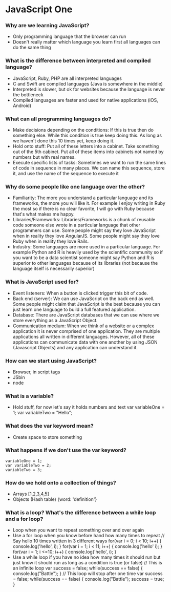 # JavaScript One

### Why are we learning JavaScript?
* Only programming language that the browser can run
* Doesn't really matter which language you learn first all languages can do the
  same thing

### What is the difference between interpreted and compiled language?
* JavaScript, Ruby, PHP are all interpreted languages
* C and Swift are compiled languages (Java is somewhere in the middle)
* Interpreted is slower, but ok for websites because the language is never the
  bottleneck
* Compiled languages are faster and used for native applications (iOS, Android)

### What can all programming languages do?
* Make decisions depending on the conditions: If this is true then do something
  else. While this condition is true keep doing this. As long as we haven't done
  this 10 times yet, keep doing it.
* Hold onto stuff: Put all of these letters into a cabinet. Take something out
  of the 5th cabinet. Put all of these items into cabinets not named by numbers
  but with real names.
* Execute specific lists of tasks: Sometimes we want to run the same lines of
  code in sequence in many places. We can name this sequence, store it, and use
  the name of the sequence to execute it

### Why do some people like one language over the other?
* Familiarity: The more you understand a particular language and its frameworks,
  the more you will like it. For example I enjoy writing in Ruby the most so if
  there is no clear favorite, I will go with Ruby because that's what makes me
  happy.
* Libraries/Frameworks: Libraries/Frameworks is a chunk of reusable code someone 
  else wrote in a particular language that other programmers can use. Some
  people might say they love JavaScript when in reality they love AngularJS. Some
  people might say they love Ruby when in reality they love Rails.
* Industry: Some languages are more used in a particular language. For example
  Python and R is heavily used by the scientific community so if you want to be
  a data scientist someone might say Python and R is superior to other languages
  because of its libraries (not because the language itself is necessarily
  superior)

### What is JavaScript used for?
* Event listeners: When a button is clicked trigger this bit of code.
* Back end (server): We can use JavaScript on the back end as well. Some people
  might claim that JavaScript is the best because you can just learn one
  language to build a full featured application.
* Database: There are JavaScript databases that we can use where we store
  everything as a JavaScript Object.
* Communication medium: When we think of a website or a complex application it
  is never comprised of one application. They are multiple applications all
  written in different languages. However, all of these applications can
  communicate data with one another by using JSON (Javascript Objects) and any
  application can understand it.

### How can we start using JavaScript?
* Browser, in script tags
* JSbin
* node

### What is a variable?
* Hold stuff, for now let's say it holds numbers and text
    var variableOne = 1;
    var variableTwo = "Hello";

### What does the var keyword mean?
* Create space to store something

### What happens if we don't use the var keyword?
    variableOne = 1;
    var variableTwo = 2;
    variableTwo = 3;

### How do we hold onto a collection of things?
* Arrays
    [1,2,3,4,5]
* Objects (Hash table)
    {word: 'definition'}

### What is a loop? What's the difference between a while loop and a for loop?
* Loop when you want to repeat something over and over again
* Use a for loop when you know before hand how many times to repeat
    // Say hello 10 times written in 3 different ways
    for(var i = 0; i < 10; i++) {
      console.log('hello', i);
    }
    for(var i = 1; i < 11; i++) {
      console.log('hello' i);
    }
    for(var i = 1; i <=10; i++) {
      console.log('hello', i);
    }
* Use a while loop if you have no idea how many times it should run but just
  know it should run as long as a condition is true (or false)
    // This is an infinite loop
    var success = false;
    while(success == false) {
      console.log("Battle");
    }
    // This loop will stop after one time
    var success = false;
    while(success == false) {
      console.log("Battle");
      success = true;
    }

